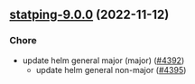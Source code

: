 

## [statping-9.0.0](https://github.com/truecharts/charts/compare/statping-ng-1.0.3...statping-9.0.0) (2022-11-12)

### Chore

- update helm general major (major) ([#4392](https://github.com/truecharts/charts/issues/4392))
  - update helm general non-major ([#4395](https://github.com/truecharts/charts/issues/4395))
  
  